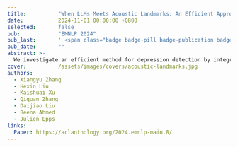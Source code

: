 ```yaml
---
title:          "When LLMs Meets Acoustic Landmarks: An Efficient Approach to Integrate Speech into Large Language Models for Depression Detection"
date:           2024-11-01 00:00:00 +0800
selected:       false
pub:            "EMNLP 2024"
pub_last:       ' <span class="badge badge-pill badge-publication badge-primary">Main Conference</span>'
pub_date:       ""
abstract: >-
  We investigate an efficient method for depression detection by integrating speech signals into LLMs utilizing Acoustic Landmarks. By incorporating acoustic landmarks, which are specific to the pronunciation of spoken words, our method adds critical dimensions to text transcripts. This integration also provides insights into the unique speech patterns of individuals, revealing the potential mental states of individuals.
cover:          /assets/images/covers/acoustic-landmarks.jpg
authors:
  - Xiangyu Zhang
  - Hexin Liu
  - Kaishuai Xu
  - Qiquan Zhang
  - Daijiao Liu
  - Beena Ahmed
  - Julien Epps
links:
  Paper: https://aclanthology.org/2024.emnlp-main.8/
---
```

